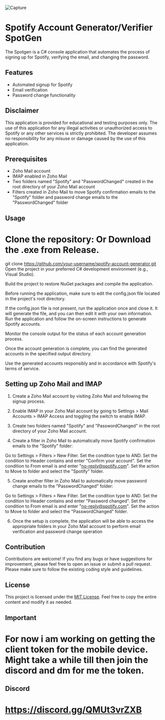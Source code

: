 ![Capture](https://github.com/samipmainali/SpotGen-Spotify-Account-Generator/assets/32693847/864e00f4-e76e-4d99-8266-ca815f201ed0)

# Spotify Account Generator/Verifier SpotGen

The Spotgen is a C# console application that automates the process of signing up for Spotify, verifying the email, and changing the password.

## Features

- Automated signup for Spotify
- Email verification
- Password change functionality

## Disclaimer

This application is provided for educational and testing purposes only. The use of this application for any illegal activities or unauthorized access to Spotify or any other services is strictly prohibited. The developer assumes no responsibility for any misuse or damage caused by the use of this application.

## Prerequisites

- Zoho Mail account
- IMAP enabled in Zoho Mail
- Two folders named "Spotify" and "PasswordChanged" created in the root directory of your Zoho Mail account
- Filters created in Zoho Mail to move Spotify confirmation emails to the "Spotify" folder and password change emails to the "PasswordChanged" folder

## Usage

 # Clone the repository: Or Download the .exe from Release. 

git clone https://github.com/your-username/spotify-account-generator.git
Open the project in your preferred C# development environment (e.g., Visual Studio).

Build the project to restore NuGet packages and compile the application.

Before running the application, make sure to edit the config.json file located in the project's root directory.

If the config.json file is not present, run the application once and close it. It will generate the file, and you can then edit it with your own information.
Run the application and follow the on-screen instructions to generate Spotify accounts.

Monitor the console output for the status of each account generation process.

Once the account generation is complete, you can find the generated accounts in the specified output directory.

Use the generated accounts responsibly and in accordance with Spotify's terms of service.

## Setting up Zoho Mail and IMAP

1. Create a Zoho Mail account by visiting Zoho Mail and following the signup process.

2. Enable IMAP in your Zoho Mail account by going to Settings > Mail Accounts > IMAP Access and toggling the switch to enable IMAP.

3. Create two folders named "Spotify" and "PasswordChanged" in the root directory of your Zoho Mail account.

4. Create a filter in Zoho Mail to automatically move Spotify confirmation emails to the "Spotify" folder:

 Go to Settings > Filters > New Filter.
 Set the condition type to AND.
 Set the condition to Header contains and enter "Confirm your account".
 Set the condition to From email is and enter "no-reply@spotify.com".
 Set the action to Move to folder and select the "Spotify" folder.

5. Create another filter in Zoho Mail to automatically move password change emails to the "PasswordChanged" folder:

 Go to Settings > Filters > New Filter.
 Set the condition type to AND.
 Set the condition to Header contains and enter "Password changed".
 Set the condition to From email is and enter "no-reply@spotify.com".
 Set the action to Move to folder and select the "PasswordChanged" folder.

6. Once the setup is complete, the application will be able to access the appropriate folders in your Zoho Mail account to perform email verification and password change operation

## Contribution

Contributions are welcome! If you find any bugs or have suggestions for improvement, please feel free to open an issue or submit a pull request. Please make sure to follow the existing coding style and guidelines.

## License

This project is licensed under the [MIT License](LICENSE).
Feel free to copy the entire content and modify it as needed.

## Important

# For now i am working on getting the client token for the mobile device. Might take a while till then join the discord and dm for me the token. 

## Discord

# https://discord.gg/QMUt3vrZXB
